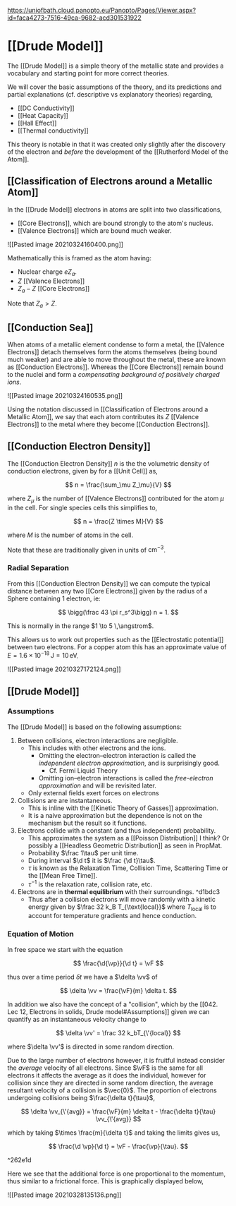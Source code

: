 https://uniofbath.cloud.panopto.eu/Panopto/Pages/Viewer.aspx?id=faca4273-7516-49ca-9682-acd301531922

# [[Drude Model]]

The [[Drude Model]] is a simple theory of the metallic state and provides a vocabulary and starting point for more correct theories.

We will cover the basic assumptions of the theory, and its predictions and partial explanations (cf. descriptive vs explanatory theories) regarding,

- [[DC Conductivity]]
- [[Heat Capacity]]
- [[Hall Effect]]
- [[Thermal conductivity]]

This theory is notable in that it was created only slightly after the discovery of the electron and *before* the development of the [[Rutherford Model of the Atom]].

## [[Classification of Electrons around a Metallic Atom]]

In the [[Drude Model]] electrons in atoms are split into two classifications,

- [[Core Electrons]], which are bound strongly to the atom's nucleus.
- [[Valence Electrons]] which are bound much weaker.

![[Pasted image 20210324160400.png]]

Mathematically this is framed as the atom having:

- Nuclear charge $eZ_a$.
- $Z$ [[Valence Electrons]]
- $Z_a-Z$ [[Core Electrons]]

Note that $Z_a > Z$.

## [[Conduction Sea]]

When atoms of a metallic element condense to form a metal, the [[Valence Electrons]] detach themselves form the atoms themselves (being bound much weaker) and are able to move throughout the metal, these are known as [[Conduction Electrons]]. Whereas the [[Core Electrons]] remain bound to the nuclei and form a *compensating background of positively charged ions*.

![[Pasted image 20210324160535.png]]

Using the notation discussed in [[Classification of Electrons around a Metallic Atom]], we say that each atom contributes its $Z$ [[Valence Electrons]] to the metal where they become [[Conduction Electrons]].


## [[Conduction Electron Density]]

The [[Conduction Electron Density]] $n$ is the the volumetric density of conduction electrons, given by for a [[Unit Cell]] as,

$$
n = \frac{\sum_\mu Z_\mu}{V}
$$

where $Z_\mu$ is the number of [[Valence Electrons]] contributed for the atom $\mu$ in the cell. For single species cells this simplifies to,

$$
n = \frac{Z \times M}{V}
$$

where $M$ is the number of atoms in the cell.

Note that these are traditionally given in units of $\mathrm{cm}^{-3}$.

### Radial Separation

From this [[Conduction Electron Density]] we can compute the typical distance between any two [[Core Electrons]] given by the radius of a Sphere containing 1 electron, ie:

$$
\bigg(\frac 43 \pi r_s^3\bigg) n = 1.
$$

This is normally in the range $1 \to 5 \,\angstrom$.

This allows us to work out properties such as the [[Electrostatic potential]] between two electrons. For a copper atom this has an approximate value of $E = 1.6 \times 10^{-18}\,\mathrm{J} = 10 \,\mathrm{eV}$.

![[Pasted image 20210327172124.png]]

## [[Drude Model]]

### Assumptions

The [[Drude Model]] is based on the following assumptions:

1. Between collisions, electron interactions are negligible.
	- This includes with other electrons and the ions.
		- Omitting the electron–electron interaction is called the *independent electron approximation*, and is surprisingly good.
			- Cf. Fermi Liquid Theory
		- Omitting ion–electron interactions is called the *free-electron approximation* and will be revisited later.
	- Only external fields exert forces on electrons
2. Collisions are are instantaneous.
	- This is inline with the [[Kinetic Theory of Gasses]] approximation.
	- It is a naive approximation but the dependence is not on the mechanism but the result so it functions.
3. Electrons collide with a constant (and thus independent) probability.
	- This approximates the system as a [[Poisson Distribution]] I think? Or possibly a [[Headless Geometric Distribution]] as seen in PropMat.
	- Probability $\frac 1\tau$ per unit time.
	- During interval $\d t$ it is $\frac {\d t}\tau$.
	- $\tau$ is known as the Relaxation Time, Collision Time, Scattering Time or the [[Mean Free Time]].
	- $\tau^{-1}$ is the relaxation rate, collision rate, etc.
4. Electrons are in **thermal equilibrium** with their surroundings. ^d1bdc3
	- Thus after a collision electrons will move randomly with a kinetic energy given by $\frac 32 k_B T_{\text{local}}$ where $T_{\text{local}}$ is to account for temperature gradients and hence conduction.

### Equation of Motion

In free space we start with the equation

$$
\frac{\d{\vp}}{\d t} = \vF
$$

thus over a time period $\delta t$ we have a $\delta \vv$ of

$$
\delta \vv = \frac{\vF}{m} \delta t.
$$

In addition we also have the concept of a "collision", which by the [[042. Lec 12, Electrons in solids, Drude model#Assumptions]] given we can quantify as an instantaneous velocity change to

$$
\delta \vv' = \frac 32 k_bT_{\'{local}} 
$$

where $\delta \vv'$ is directed in some random direction.

Due to the large number of electrons however, it is fruitful instead consider the *average* velocity of all electrons. Since $\vF$ is the same for all electrons it affects the average as it does the individual, however for collision since they are directed in some random direction, the average resultant velocity of a collision is $\vec{0}$. The proportion of electrons undergoing collisions being $\frac{\delta t}{\tau}$,

$$
\delta \vv_{\'{avg}} = \frac{\vF}{m} \delta t - \frac{\delta t}{\tau} \vv_{\'{avg}}
$$

which by taking $\times \frac{m}{\delta t}$ and taking the limits gives us,

$$
\frac{\d \vp}{\d t} = \vF - \frac{\vp}{\tau}.
$$

^262e1d

Here we see that the additional force is one proportional to the momentum, thus similar to a frictional force. This is graphically displayed below,

![[Pasted image 20210328135136.png]]
